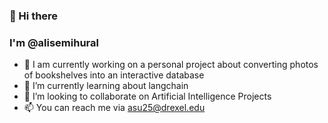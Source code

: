 ### 👋 Hi there 
### I'm @alisemihural

- 🔭 I am currently working on a personal project about converting photos of bookshelves into an interactive database
- 🌱 I’m currently learning about langchain
- 👯 I’m looking to collaborate on Artificial Intelligence Projects
- 📫 You can reach me via asu25@drexel.edu

<!--
**alisemihural/alisemihural** is a ✨ _special_ ✨ repository because its `README.md` (this file) appears on your GitHub profile.

Here are some ideas to get you started:

- 🔭 I’m currently working on ...
- 🌱 I’m currently learning ...
- 👯 I’m looking to collaborate on ...
- 🤔 I’m looking for help with ...
- 💬 Ask me about ...
- 📫 How to reach me: ...
- 😄 Pronouns: ...
- ⚡ Fun fact: ...
-->
